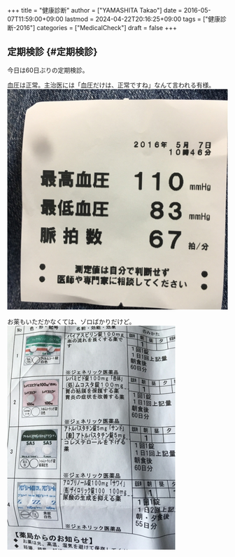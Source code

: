 +++
title = "健康診断"
author = ["YAMASHITA Takao"]
date = 2016-05-07T11:59:00+09:00
lastmod = 2024-04-22T20:16:25+09:00
tags = ["健康診断-2016"]
categories = ["MedicalCheck"]
draft = false
+++

## 定期検診 {#定期検診}

今日は60日ぶりの定期検診。

血圧は正常。主治医には「血圧だけは、正常ですね」なんて言われる有様。![](/images/blood-pressure-result.jpg)

お薬もいただかなくては、ゾロばかりだけど。![](/images/medicine.jpg)

